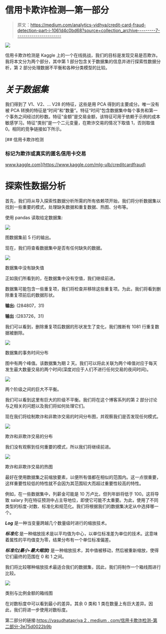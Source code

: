 # 信用卡欺诈检测—第一部分

> 原文：<https://medium.com/analytics-vidhya/credit-card-fraud-detection-part-i-1061d4c0bd68?source=collection_archive---------7----------------------->

![](img/f98b2057881b38dca4686e760521d4f0.png)

信用卡欺诈检测是 Kaggle 上的一个在线挑战，我们的目标是发现交易是否欺诈。我将本文分为两个部分，其中第 1 部分包含关于数据集的信息并进行探索性数据分析，第 2 部分处理数据不平衡和各种分类模型的比较。

# ***关于数据集***

我们得到了 V1、V2、… V28 的特征，这些是用 PCA 得到的主要成分。唯一没有被 PCA 转换的特征是“时间”和“数量”。特征“时间”包含数据集中每个事务和第一个事务之间经过的秒数。特征“金额”是交易金额，该特征可用于依赖于示例的成本敏感学习。特征“类别”是一个二元变量，在欺诈交易的情况下取值 1，否则取值 0。相同的竞争链接如下所示。

[](https://www.kaggle.com/mlg-ulb/creditcardfraud) [## 信用卡欺诈检测

### 标记为欺诈或真实的匿名信用卡交易

www.kaggle.com](https://www.kaggle.com/mlg-ulb/creditcardfraud) 

# 探索性数据分析

首先，我们将从导入探索性数据分析所需的所有依赖项开始，我们将分析数据集以找到一些重要的模式，处理缺失数据和重复数据、热图、分布等。

使用 pandas 读取给定数据集:

![](img/18b7d4e4a558252bdcae5c157ee7cdb9.png)

图数据集前 5 行的输出。

现在，我们将查看数据集中是否有任何缺失的数据。

![](img/37ebd80e7f760587cb2e48009a39dd8e.png)

数据集中没有缺失值

正如我们所看到的，在数据集中没有空值，我们继续前进。

数据集可能包含一些重复项，我们将检查并移除这些重复项。为此，我们将看到删除重复项前后的数据形状。

**输出:** (284807，31)

**输出** :(283726，31)

我们可以看到，删除重复项后数据的形状发生了变化，我们推断有 1081 行重复数据被删除。

![](img/d05b65e982801f8852e901ec29d7d146.png)

数据集的事务时间分布

图中有两个峰值。该数据集为期 2 天。我们可以将此关联为两个峰值对应于每天发生最大数量交易的两个时间(深度对应于人们不进行任何交易的夜间时间)。

![](img/d79a3e681927425098f3d7f78689fee2.png)

两个阶级之间的巨大不平衡。

我们可以看到这里有巨大的阶级不平衡。我们将在这个博客系列的第 2 部分讨论与之相关的问题以及我们将如何处理它们。

现在我们将绘制欺诈和非欺诈交易的时间分布图，并观察我们是否发现任何模式。

![](img/fbda2f3e15352de403c96827e560ac95.png)

欺诈和非欺诈交易的分布

我们没有观察到任何重要的模式，所以我们将继续前进。

![](img/0e26439d038789609787977a4822d007.png)

欺诈和非欺诈交易的热图

最好在使用数据集之前缩放要素，以便所有值都在相似的范围内。这一点很重要，这样重要性较低的特性就不会因为其范围较大而超过重要性较高的特性。

例如，在一些数据集中，列薪金可能是 10 万卢比，但列年龄将低于 100。这将导致 salary 列在特征预测中占主导地位，即使它可能不太重要。为此，使用了不同类型的标度-对数、标准化和规范化。我们将根据我们的数据集决定从中选择哪一个。

***Log*** 是一种当变量跨越几个数量级时进行的缩放技术。

***标准化*** 是一种缩放技术是以平均值为中心，以单位标准差为单位的技术。这意味着属性的平均值变为零，结果分布有一个单位标准偏差。

***标准化(最小-最大缩放)*** 是一种缩放技术，其中值被移动，然后被重新缩放，使得它们最终的范围在 0 和 1 之间。

我们将比较哪种缩放技术最适合我们的数据集，因此，我们将制作一个箱线图进行比较。

![](img/730fe1ba4a043b35fc20dc5bc5f3103f.png)

类别与比例金额的箱线图

在对数标度中可以看到最小的差异。其余 0 类和 1 类在数量上有巨大差异。因此，我们将进一步使用对数标度。

第二部分的链接:[https://vasudhatapriya 2 . medium . com/信用卡欺诈检测-第二部分-3e75d0022b9b](https://vasudhatapriya2.medium.com/credit-card-fraud-detection-part-2-3e75d0022b9b)